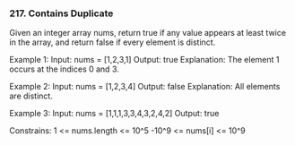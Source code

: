### 217. Contains Duplicate

Given an integer array nums, return true if any value appears at least twice in the array,
and return false if every element is distinct.

Example 1:
Input: nums = [1,2,3,1]
Output: true
Explanation: The element 1 occurs at the indices 0 and 3.

Example 2:
Input: nums = [1,2,3,4]
Output: false
Explanation: All elements are distinct.

Example 3:
Input: nums = [1,1,1,3,3,4,3,2,4,2]
Output: true

Constrains:
1 <= nums.length <= 10^5
-10^9 <= nums[i] <= 10^9
